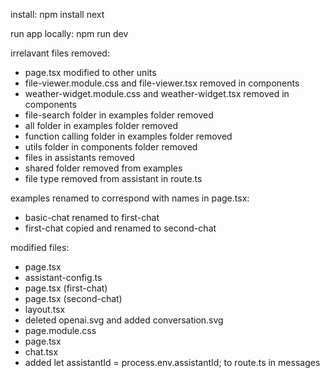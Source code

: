 install:
npm install next 

run app locally:
npm run dev 

irrelavant files removed: 
- page.tsx modified to other units
- file-viewer.module.css and file-viewer.tsx removed in components
- weather-widget.module.css and weather-widget.tsx removed in components
- file-search folder in examples folder removed
- all folder in examples folder removed
- function calling folder in examples folder removed
- utils folder in components folder removed
- files in assistants removed 
- shared folder removed from examples
- file type removed from assistant in route.ts

examples renamed to correspond with names in page.tsx:
- basic-chat renamed to first-chat
- first-chat copied and renamed to second-chat


modified files:
- page.tsx
- assistant-config.ts
- page.tsx (first-chat)
- page.tsx (second-chat)
- layout.tsx
- deleted openai.svg and added conversation.svg
- page.module.css
- page.tsx 
- chat.tsx
- added let assistantId = process.env.assistantId; to route.ts in messages